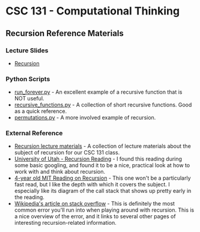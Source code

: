 # CSC 131 - Computational Thinking
## Recursion Reference Materials

### Lecture Slides
 * [Recursion](https://docs.google.com/presentation/d/1gz5XmiwFFqwlxB0cpAAk20wK1xwUlvszyWzVkeXs5MM/edit?usp=sharing)

### Python Scripts
 * [run_forever.py](./run_forever.py) - An excellent example of a recursive function that is NOT useful.
 * [recursive_functions.py](./recursive_functions.py) - A collection of short recursive functions. Good as a quick reference.
 * [permutations.py](./permutations.py) - A more involved example of recursion.

### External Reference
 * [Recursion lecture materials](.) - A collection of lecture materials about the subject of recursion for our CSC 131 class.
 * [University of Utah - Recursion Reading](https://www.cs.utah.edu/~germain/PPS/Topics/recursion.html) - I found this reading during some basic googling, and found it to be a nice, practical look at how to work with and think about recursion.
 * [4-year old MIT Reading on Recursion](http://web.mit.edu/6.005/www/fa15/classes/10-recursion/) - This one won't be a particularly fast read, but I like the depth with which it covers the subject. I especially like its diagram of the call stack that shows up pretty early in the reading.
 * [Wikipedia's article on stack overflow](https://en.wikipedia.org/wiki/Stack_overflow) - This is definitely the most common error you'll run into when playing around with recursion. This is a nice overview of the error, and it links to several other pages of interesting recursion-related information.
